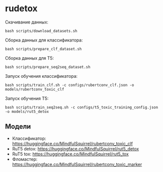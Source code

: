 # rudetox

Скачивание данных:
```
bash scripts/download_datasets.sh
```

Сборка данных для классификатора:
```
bash scripts/prepare_clf_dataset.sh
```

Сборка данных для T5:
```
bash scripts/prepare_seq2seq_dataset.sh
```

Запуск обучения классификатора:
```
bash scripts/train_clf.sh -c configs/rubertconv_clf.json -o models/rubertconv_toxic_clf
```

Запуск обучения T5:
```
bash scripts/train_seq2seq.sh -c configs/t5_toxic_training_config.json -o models/rut5_detox
```


## Модели

* Классификатор: https://huggingface.co/MindfulSquirrel/rubertconv_toxic_clf
* RuT5 detox: https://huggingface.co/MindfulSquirrel/rut5_detox
* RuT5 tox: https://huggingface.co/MindfulSquirrel/rut5_tox
* Фломастер: https://huggingface.co/MindfulSquirrel/rubertconv_toxic_marker
